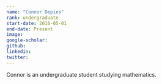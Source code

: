 ```yaml
---
name: "Connor Depies"
rank: undergraduate
start-date: 2016-05-01
end-date: Present
image: 
google-scholar:
github: 
linkedin:
twitter: 
---
```


Connor is an undergraduate student studying mathematics.